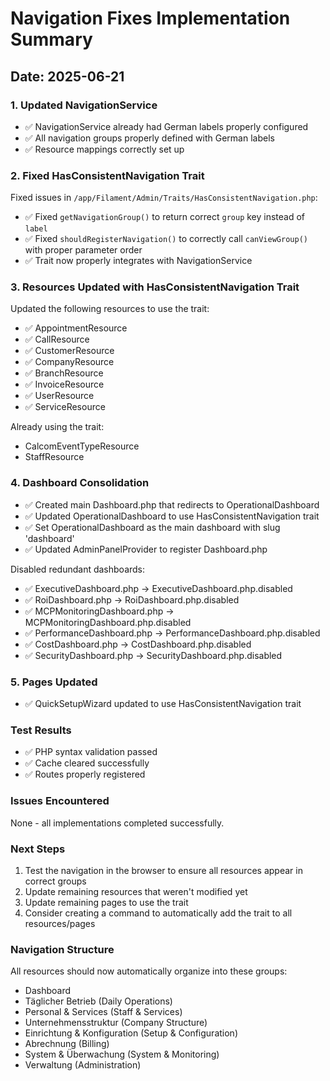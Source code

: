# Navigation Fixes Implementation Summary

## Date: 2025-06-21

### 1. Updated NavigationService
- ✅ NavigationService already had German labels properly configured
- ✅ All navigation groups properly defined with German labels
- ✅ Resource mappings correctly set up

### 2. Fixed HasConsistentNavigation Trait
Fixed issues in `/app/Filament/Admin/Traits/HasConsistentNavigation.php`:
- ✅ Fixed `getNavigationGroup()` to return correct `group` key instead of `label`
- ✅ Fixed `shouldRegisterNavigation()` to correctly call `canViewGroup()` with proper parameter order
- ✅ Trait now properly integrates with NavigationService

### 3. Resources Updated with HasConsistentNavigation Trait
Updated the following resources to use the trait:
- ✅ AppointmentResource
- ✅ CallResource  
- ✅ CustomerResource
- ✅ CompanyResource
- ✅ BranchResource
- ✅ InvoiceResource
- ✅ UserResource
- ✅ ServiceResource

Already using the trait:
- CalcomEventTypeResource
- StaffResource

### 4. Dashboard Consolidation
- ✅ Created main Dashboard.php that redirects to OperationalDashboard
- ✅ Updated OperationalDashboard to use HasConsistentNavigation trait
- ✅ Set OperationalDashboard as the main dashboard with slug 'dashboard'
- ✅ Updated AdminPanelProvider to register Dashboard.php

Disabled redundant dashboards:
- ✅ ExecutiveDashboard.php → ExecutiveDashboard.php.disabled
- ✅ RoiDashboard.php → RoiDashboard.php.disabled
- ✅ MCPMonitoringDashboard.php → MCPMonitoringDashboard.php.disabled
- ✅ PerformanceDashboard.php → PerformanceDashboard.php.disabled
- ✅ CostDashboard.php → CostDashboard.php.disabled
- ✅ SecurityDashboard.php → SecurityDashboard.php.disabled

### 5. Pages Updated
- ✅ QuickSetupWizard updated to use HasConsistentNavigation trait

### Test Results
- ✅ PHP syntax validation passed
- ✅ Cache cleared successfully
- ✅ Routes properly registered

### Issues Encountered
None - all implementations completed successfully.

### Next Steps
1. Test the navigation in the browser to ensure all resources appear in correct groups
2. Update remaining resources that weren't modified yet
3. Update remaining pages to use the trait
4. Consider creating a command to automatically add the trait to all resources/pages

### Navigation Structure
All resources should now automatically organize into these groups:
- Dashboard
- Täglicher Betrieb (Daily Operations)
- Personal & Services (Staff & Services)
- Unternehmensstruktur (Company Structure)
- Einrichtung & Konfiguration (Setup & Configuration)
- Abrechnung (Billing)
- System & Überwachung (System & Monitoring)
- Verwaltung (Administration)